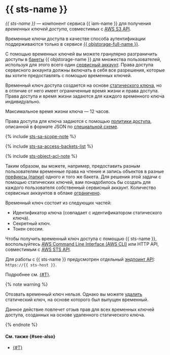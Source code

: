 # {{ sts-name }}

_{{ sts-name }}_ — компонент сервиса {{ iam-name }} для получения _временных ключей доступа_, совместимых с [AWS S3 API](../../storage/s3/index.md).

Временные ключи доступа в качестве способа аутентификации поддерживаются только в сервисе [{{ objstorage-full-name }}](../../storage/).

С помощью временных ключей вы можете гранулярно разграничить доступы в [бакеты](../../storage/concepts/bucket.md) {{ objstorage-name }} для множества пользователей, используя для этого всего один [сервисный аккаунт](../../iam/concepts/users/service-accounts.md). Права доступа сервисного аккаунта должны включать в себя все разрешения, которые вы хотите предоставлять с помощью временных ключей.

Временный ключ доступа создается на основе [статического ключа](../../iam/concepts/authorization/access-key.md), но в отличие от него имеет ограниченные время жизни и права доступа. Права доступа и время жизни задаются для каждого временного ключа индивидуально.

Максимальное время жизни ключа — 12 часов.

Права доступа для ключа задаются с помощью [политики доступа](../../storage/security/policy.md), описанной в формате JSON по [специальной схеме](../../storage/s3/api-ref/policy/scheme.md).

{% include [sts-sa-scope-note](sts-sa-scope-note.md) %}

{% include [sts-sa-access-backets-list](sts-sa-access-backets-list.md) %}

{% include [sts-object-acl-note](sts-object-acl-note.md) %}

Таким образом, вы можете, например, предоставить разным пользователям временные права на чтение и запись объектов в разные [префиксы (папки)](../../storage/concepts/object.md#folder) одного и того же бакета. Для решения этой задачи с помощью статических ключей, вам понадобилось бы создать для каждого пользователя собственный сервисный аккаунт. Количество сервисных аккаунтов в облаке [ограничено](../../iam/concepts/limits.md#iam-quotas).

Временный ключ состоит из следующих частей:
* Идентификатор ключа (совпадает с идентификатором статического ключа).
* Секретный ключ.
* Токен сессии.

Чтобы получить временный ключ доступа с помощью {{ sts-name }}, воспользуйтесь [AWS Command Line Interface (AWS CLI)](../../storage/tools/aws-cli.md) или HTTP API, совместимым с [AWS STS API](https://docs.aws.amazon.com/STS/latest/APIReference/welcome.html).

Для работы с {{ sts-name }} предусмотрен отдельный [эндпоинт API](../../api-design-guide/concepts/endpoints.md): `https://{{ sts-host }}`.

Подробнее см. [{#T}](../../iam/operations/sa/create-sts-key.md).

{% note warning %}

Отозвать временный ключ нельзя. Однако вы можете [удалить](../../iam/operations/authentication/manage-access-keys.md#delete-access-key) статический ключ, на основе которого был выпущен временный.

Данное действие повлечет отзыв прав для всех временных ключей доступа, созданных на основе удаленного статического ключа.

{% endnote %}


#### См. также {#see-also}

* [{#T}](../../storage/security/overview.md)